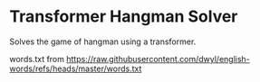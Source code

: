 # Transformer Hangman Solver

Solves the game of hangman using a transformer.

words.txt from https://raw.githubusercontent.com/dwyl/english-words/refs/heads/master/words.txt